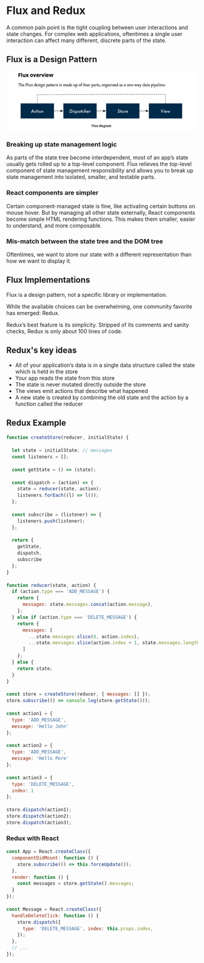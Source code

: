 # Flux and Redux

A common pain point is the tight coupling between user interactions and state changes. For complex web applications, oftentimes a single user interaction can affect many different, discrete parts of the state.

## Flux is a Design Pattern

![flux overview](./images/flux-overview.png "Flux Overview")

### Breaking up state management logic

As parts of the state tree become interdependent, most of an app’s state usually gets rolled up to a top-level component. Flux relieves the top-level component of state management responsibility and allows you to break up state management into isolated, smaller, and testable parts.

### React components are simpler

Certain component-managed state is fine, like activating certain buttons on mouse hover. But by managing all other state externally, React components become simple HTML rendering functions. This makes them smaller, easier to understand, and more composable.

### Mis-match between the state tree and the DOM tree

Oftentimes, we want to store our state with a different representation than how we want to display it.

## Flux Implementations

Flux is a design pattern, not a specific library or implementation.

While the available choices can be overwhelming, one community favorite has emerged: Redux.

Redux’s best feature is its simplicity. Stripped of its comments and sanity checks, Redux is only about 100 lines of code.

## Redux's key ideas

* All of your application’s data is in a single data structure called the state which is held in the
store
* Your app reads the state from this store
* The state is never mutated directly outside the store
* The views emit actions that describe what happened
* A new state is created by combining the old state and the action by a function called the
reducer

## Redux Example

```js
function createStore(reducer, initialState) {

  let state = initialState; // messages
  const listeners = [];

  const getState = () => (state);

  const dispatch = (action) => {
    state = reducer(state, action);
    listeners.forEach((l) => l());
  };

  const subscribe = (listener) => {
    listeners.push(listener);
  };

  return {
    getState,
    dispatch,
    subscribe
  };
}

function reducer(state, action) {
  if (action.type === 'ADD_MESSAGE') {
    return {
      messages: state.messages.concat(action.message),
    };
  } else if (action.type === 'DELETE_MESSAGE') {
    return {
      messages: [
        ...state.messages.slice(0, action.index),
        ...state.messages.slice(action.index + 1, state.messages.length)
      ]
    };
  } else {
    return state;
  }
}

const store = createStore(reducer, { messages: [] });
store.subscribe(() => console.log(store.getState()));

const action1 = {
  type: 'ADD_MESSAGE',
  message: 'Hello John'
};

const action2 = {
  type: 'ADD_MESSAGE',
  message: 'Hello Pere'
};

const action3 = {
  type: 'DELETE_MESSAGE',
  index: 1
};

store.dispatch(action1);
store.dispatch(action2);
store.dispatch(action3);
```

### Redux with React

```js
const App = React.createClass({
  componentDidMount: function () {
    store.subscribe(() => this.forceUpdate());
  },
  render: function () {
    const messages = store.getState().messages;
  }
});

const Message = React.createClass({
  handleDeleteClick: function () {
    store.dispatch({
      type: 'DELETE_MESSAGE', index: this.props.index,
    });
  },
  // ...
});
```